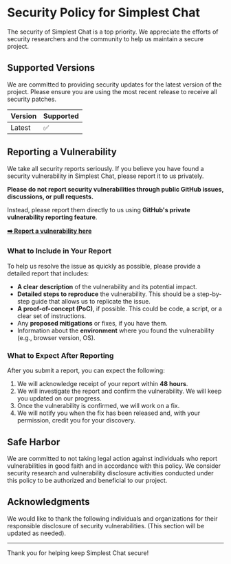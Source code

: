 # Security Policy for Simplest Chat

The security of Simplest Chat is a top priority. We appreciate the efforts of security researchers and the community to help us maintain a secure project.

## Supported Versions

We are committed to providing security updates for the latest version of the project. Please ensure you are using the most recent release to receive all security patches.

| Version | Supported          |
| ------- | ------------------ |
| Latest  | :white_check_mark: |

## Reporting a Vulnerability

We take all security reports seriously. If you believe you have found a security vulnerability in Simplest Chat, please report it to us privately.

**Please do not report security vulnerabilities through public GitHub issues, discussions, or pull requests.**

Instead, please report them directly to us using **GitHub's private vulnerability reporting feature**.

**[➡️ Report a vulnerability here](https://github.com/kirillinoz/simplest-chat/security/advisories/new)**

### What to Include in Your Report

To help us resolve the issue as quickly as possible, please provide a detailed report that includes:

- **A clear description** of the vulnerability and its potential impact.
- **Detailed steps to reproduce** the vulnerability. This should be a step-by-step guide that allows us to replicate the issue.
- **A proof-of-concept (PoC)**, if possible. This could be code, a script, or a clear set of instructions.
- Any **proposed mitigations** or fixes, if you have them.
- Information about the **environment** where you found the vulnerability (e.g., browser version, OS).

### What to Expect After Reporting

After you submit a report, you can expect the following:

1.  We will acknowledge receipt of your report within **48 hours**.
2.  We will investigate the report and confirm the vulnerability. We will keep you updated on our progress.
3.  Once the vulnerability is confirmed, we will work on a fix.
4.  We will notify you when the fix has been released and, with your permission, credit you for your discovery.

## Safe Harbor

We are committed to not taking legal action against individuals who report vulnerabilities in good faith and in accordance with this policy. We consider security research and vulnerability disclosure activities conducted under this policy to be authorized and beneficial to our project.

## Acknowledgments

We would like to thank the following individuals and organizations for their responsible disclosure of security vulnerabilities. (This section will be updated as needed).

---

Thank you for helping keep Simplest Chat secure!
